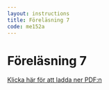 ```yaml
---
layout: instructions
title: Föreläsning 7
code: me152a
---
```


# Föreläsning 7

[Klicka här för att ladda ner PDF:n](pdf/l7_me152a.pdf)
